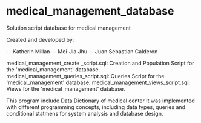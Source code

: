 # medical_management_database
Solution script database for medical management

Created and developed by:

--  Katherin Millan
--  Mei-Jia Jhu
--  Juan Sebastian Calderon

medical_management_create _script.sql: Creation and Population Script for the 'medical_management' database.
medical_management_queries_script.sql: Queries Script for the 'medical_management' database.
medical_management_views_script.sql: Views for the 'medical_management' database.

This program include Data Dictionary of medical center It was implemented with different programming concepts, including data types, queries and conditional statmens for system analysis and database design.
